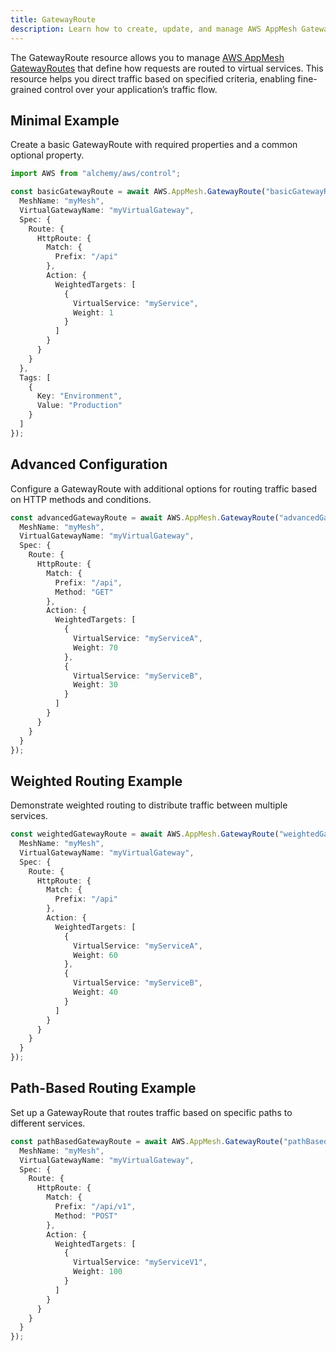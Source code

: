 ```yaml
---
title: GatewayRoute
description: Learn how to create, update, and manage AWS AppMesh GatewayRoutes using Alchemy Cloud Control.
---
```


The GatewayRoute resource allows you to manage [AWS AppMesh GatewayRoutes](https://docs.aws.amazon.com/appmesh/latest/userguide/) that define how requests are routed to virtual services. This resource helps you direct traffic based on specified criteria, enabling fine-grained control over your application’s traffic flow.

## Minimal Example

Create a basic GatewayRoute with required properties and a common optional property.

```ts
import AWS from "alchemy/aws/control";

const basicGatewayRoute = await AWS.AppMesh.GatewayRoute("basicGatewayRoute", {
  MeshName: "myMesh",
  VirtualGatewayName: "myVirtualGateway",
  Spec: {
    Route: {
      HttpRoute: {
        Match: {
          Prefix: "/api"
        },
        Action: {
          WeightedTargets: [
            {
              VirtualService: "myService",
              Weight: 1
            }
          ]
        }
      }
    }
  },
  Tags: [
    {
      Key: "Environment",
      Value: "Production"
    }
  ]
});
```

## Advanced Configuration

Configure a GatewayRoute with additional options for routing traffic based on HTTP methods and conditions.

```ts
const advancedGatewayRoute = await AWS.AppMesh.GatewayRoute("advancedGatewayRoute", {
  MeshName: "myMesh",
  VirtualGatewayName: "myVirtualGateway",
  Spec: {
    Route: {
      HttpRoute: {
        Match: {
          Prefix: "/api",
          Method: "GET"
        },
        Action: {
          WeightedTargets: [
            {
              VirtualService: "myServiceA",
              Weight: 70
            },
            {
              VirtualService: "myServiceB",
              Weight: 30
            }
          ]
        }
      }
    }
  }
});
```

## Weighted Routing Example

Demonstrate weighted routing to distribute traffic between multiple services.

```ts
const weightedGatewayRoute = await AWS.AppMesh.GatewayRoute("weightedGatewayRoute", {
  MeshName: "myMesh",
  VirtualGatewayName: "myVirtualGateway",
  Spec: {
    Route: {
      HttpRoute: {
        Match: {
          Prefix: "/api"
        },
        Action: {
          WeightedTargets: [
            {
              VirtualService: "myServiceA",
              Weight: 60
            },
            {
              VirtualService: "myServiceB",
              Weight: 40
            }
          ]
        }
      }
    }
  }
});
```

## Path-Based Routing Example

Set up a GatewayRoute that routes traffic based on specific paths to different services.

```ts
const pathBasedGatewayRoute = await AWS.AppMesh.GatewayRoute("pathBasedGatewayRoute", {
  MeshName: "myMesh",
  VirtualGatewayName: "myVirtualGateway",
  Spec: {
    Route: {
      HttpRoute: {
        Match: {
          Prefix: "/api/v1",
          Method: "POST"
        },
        Action: {
          WeightedTargets: [
            {
              VirtualService: "myServiceV1",
              Weight: 100
            }
          ]
        }
      }
    }
  }
});
```